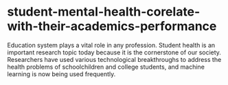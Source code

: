 # student-mental-health-corelate-with-their-academics-performance
Education system plays a vital role in any profession. Student health is an important  research topic today because it is the cornerstone of our society. Researchers have used various  technological breakthroughs to address the health problems of schoolchildren and college  students, and machine learning is now being used frequently. 
